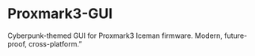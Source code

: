# Proxmark3-GUI
Cyberpunk-themed GUI for Proxmark3 Iceman firmware. Modern, future-proof, cross-platform.”

